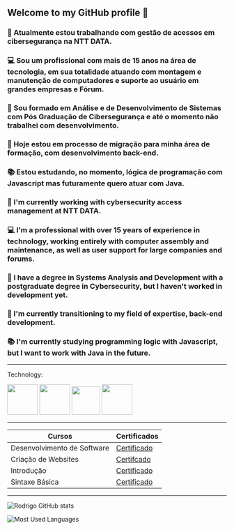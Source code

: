 ## Welcome to my GitHub profile  👋

### 🔭 Atualmente estou trabalhando com gestão de acessos em cibersegurança na NTT DATA.<br> 
### 💻 Sou um profissional com mais de 15 anos na área de tecnologia, em sua totalidade atuando com montagem e manutenção de computadores e suporte ao usuário em grandes empresas e Fórum.<br>
### 🏫 Sou formado em Análise e de Desenvolvimento de Sistemas com Pós Graduação de Cibersegurança e até o momento não trabalhei com desenvolvimento.<br>
### 🔄 Hoje estou em processo de migração para minha área de formação, com desenvolvimento back-end.<br>
### 📚 Estou estudando, no momento, lógica de programação com Javascript mas futuramente quero atuar com Java. 

### 🔭 I'm currently working with cybersecurity access management at NTT DATA.<br>
### 💻 I'm a professional with over 15 years of experience in technology, working entirely with computer assembly and maintenance, as well as user support for large companies and forums.<br>
### 🏫 I have a degree in Systems Analysis and Development with a postgraduate degree in Cybersecurity, but I haven't worked in development yet.<br>
### 🔄 I'm currently transitioning to my field of expertise, back-end development.<br>
### 📚 I'm currently studying programming logic with Javascript, but I want to work with Java in the future.

---------------------------------------------------------------------------------------------------------

Technology:

<p align="left">
<img src="https://cdn.jsdelivr.net/gh/devicons/devicon@latest/icons/html5/html5-original-wordmark.svg" width="70px"/>
<img src="https://cdn.jsdelivr.net/gh/devicons/devicon@latest/icons/css3/css3-original-wordmark.svg" width="70px"/>
<img src="https://cdn.jsdelivr.net/gh/devicons/devicon@latest/icons/javascript/javascript-original.svg" width="65px"/>
<img src="https://cdn.jsdelivr.net/gh/devicons/devicon@latest/icons/java/java-original.svg" width="70px"/>
</p>

---------------------------------------------------------------------------------------------------------

| Cursos | Certificados |
|--------|--------------|
|Desenvolvimento de Software|[Certificado](https://hermes.dio.me/certificates/18YGI71B.pdf)|
|Criação de Websites|[Certifcado](https://hermes.dio.me/certificates/IQCMINQG.pdf)|
|Introdução|[Certificado](https://hermes.dio.me/certificates/HBVZHJJN.pdf)|
|Sintaxe Básica|[Certificado](https://hermes.dio.me/certificates/HRC1JGN0.pdf)|

---------------------------------------------------------------------------------------------------------

![Rodrigo GitHub stats](https://github-readme-stats.vercel.app/api?username=rodrigocgruiz&show_icons=true&theme=radical)

![Most Used Languages](https://github-readme-stats.vercel.app/api/top-langs/?username=rodrigocgruiz&layout=compact&langs_count=7&theme=dracula)

<!--<img loading="lazy" height="180em" src="https://github-readme-stats.vercel.app/api/top-langs/?username=rodrigocgruiz&layout=compact&langs_count=7&theme=dracula" width="200px"/>-->

<!--
**rodrigocgruiz/rodrigocgruiz** is a ✨ _special_ ✨ repository because its `README.md` (this file) appears on your GitHub profile.

Here are some ideas to get you started:

- 🔭 I’m currently working on ...
- 🌱 I’m currently learning ...
- 👯 I’m looking to collaborate on ...
- 🤔 I’m looking for help with ...
- 💬 Ask me about ...
- 📫 How to reach me: ...
- 😄 Pronouns: ...
- ⚡ Fun fact: ...
-->
